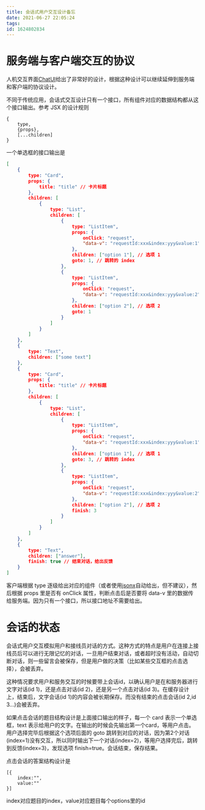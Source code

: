 ```yaml
---
title: 会话式用户交互设计备忘
date: 2021-06-27 22:05:24
tags:
id: 1624802834
---
```


# 服务端与客户端交互的协议
人机交互界面[ChatUI](https://github.com/alibaba/ChatUI)给出了非常好的设计，根据这种设计可以继续延伸到服务端和客户端的协议设计。

不同于传统应用，会话式交互设计只有一个接口，所有组件对应的数据结构都从这个接口输出。参考 JSX 的设计规则
```
{
    type,
    {props},
    [...children]
}
```

一个单选框的接口输出是
```json
[
    {
        type: "Card",
        props: {
            title: "title" // 卡片标题
        },
        children: [
            {
                type: "List",
                children: [
                    {
                        type: "ListItem",
                        props: {
                            onClick: "request",
                            "data-v": "requestId:xxx&index:yyy&value:1"
                        },
                        children: ["option 1"], // 选项 1
                        goto: 1, // 跳转的 index
                    },
                    {
                        type: "ListItem",
                        props: {
                            onClick: "request",
                            "data-v": "requestId:xxx&index:yyy&value:2"
                        },
                        children: ["option 2"], // 选项 2
                        goto: 1
                    }
                ]
            }
        ]
    },
    {
        type: "Text",
        children: ["some text"]
    },
    {
        type: "Card",
        props: {
            title: "title" // 卡片标题
        },
        children: [
            {
                type: "List",
                children: [
                    {
                        type: "ListItem",
                        props: {
                            onClick: "request",
                            "data-v": "requestId:xxx&index:yyy&value:1"
                        },
                        children: ["option 1"], // 选项 1
                        goto: 3, // 跳转的 index
                    },
                    {
                        type: "ListItem",
                        props: {
                            onClick: "request",
                            "data-v": "requestId:xxx&index:yyy&value:2"
                        },
                        children: ["option 2"], // 选项 2
                        finish: 3
                    }
                ]
            }
        ]
    },
    {
        type: "Text",
        children: ["answer"],
        finish: true // 结束对话，给出反馈
    }
]
```
客户端根据 type 逐级给出对应的组件（或者使用[jsonx](https://github.com/hjiang/jsonxx)自动给出，但不建议），然后根据 props 里是否有 onClick 属性，判断点击后是否要将 data-v 里的数据传给服务端。因为只有一个接口，所以接口地址不需要给出。


# 会话的状态
会话式用户交互模拟用户和接线员对话的方式。这种方式的特点是用户在连接上接线员后可以进行无限记忆的对话，一旦用户结束对话，或者超时没有活动，自动切断对话，则一些留言会被保存，但是用户做的决策（比如某些交互框的点击选择），会被丢弃。

这种情况要求用户和服务交互的时候要带上会话id，以确认用户是在和服务器进行文字对话(id 1)，还是点击对话(id 2)，还是另一个点击对话(id 3)。在缓存设计上，结束后，文字会话(id 1)的内容会被长期保存。而没有结束的点击会话(id 2,id 3...)会被丢弃。

如果点击会话的题目结构设计是上面接口输出的样子，每一个 card 表示一个单选框，text 表示给用户的文字。在输出的时候会先输出第一个card，等用户点击。用户选择完毕后根据这个选项后面的 goto 跳转到对应的对话，因为第2个对话(index=1)没有交互，所以同时输出下一个对话(index=2)，等用户选择完后，跳转到反馈(index=3)，发现选项 finish=true。会话结束，保存结果。

点击会话的答案结构设计是
```
[{
    index:"",
    value:""
}]
```
index对应题目的index，value对应题目每个options里的id